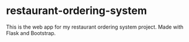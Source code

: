 # restaurant-ordering-system

This is the web app for my restaurant ordering system project. Made with Flask and Bootstrap.
